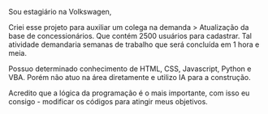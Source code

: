 Sou estagiário na Volkswagen,

Criei esse projeto para auxiliar um colega na demanda > Atualização da base de concessionários.
Que contém 2500 usuários para cadastrar.
Tal atividade demandaria semanas de trabalho que será concluída em 1 hora e meia.

Possuo determinado conhecimento de HTML, CSS, Javascript, Python e VBA.
Porém não atuo na área diretamente e utilizo IA para a construção.

Acredito que a lógica da programação é o mais importante, com isso eu consigo -
modificar os códigos para atingir meus objetivos.
